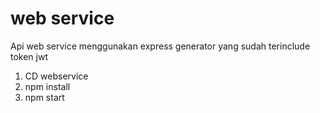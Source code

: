 # web service
 Api web service menggunakan express generator yang sudah terinclude token jwt
  1. CD webservice
  2. npm install
  3. npm start
 
